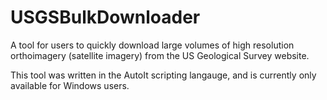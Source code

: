 # USGSBulkDownloader
A tool for users to quickly download large volumes of high resolution orthoimagery (satellite imagery) from the US Geological Survey website.

This tool was written in the AutoIt scripting langauge, and is currently only available for Windows users. 
